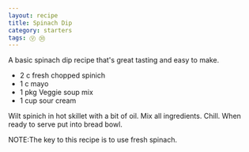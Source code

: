```yaml
---
layout: recipe
title: Spinach Dip
category: starters
tags: Ⓥ ㉚
---
```

A basic spinach dip recipe that's great tasting and easy to make.

- 2 c fresh chopped spinich
- 1 c mayo
- 1 pkg Veggie soup mix 
- 1 cup sour cream

Wilt spinich in hot skillet with a bit of oil. Mix all ingredients. Chill. When ready to serve put into bread bowl.

NOTE:The key to this recipe is to use fresh spinach.
